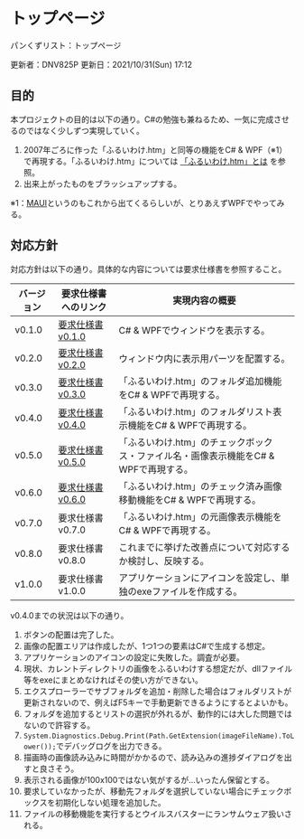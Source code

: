# トップページ

パンくずリスト：トップページ

更新者：DNV825P
更新日：2021/10/31(Sun) 17:12

## 目的

本プロジェクトの目的は以下の通り。C\#の勉強も兼ねるため、一気に完成させるのではなく少しずつ実現していく。

1. 2007年ごろに作った「ふるいわけ.htm」と同等の機能をC\# & WPF（※1）で再現する。「ふるいわけ.htm」については [「ふるいわけ.htm」とは](./sec/「ふるいわけ.htm」とは.html) を参照。
1. 出来上がったものをブラッシュアップする。

※1：[MAUI](https://github.com/dotnet/maui)というのもこれから出てくるらしいが、とりあえずWPFでやってみる。

## 対応方針

対応方針は以下の通り。具体的な内容については要求仕様書を参照すること。

| バージョン | 要求仕様書へのリンク | 実現内容の概要 |
| --- | --- | --- |
| v0.1.0 | [要求仕様書 v0.1.0](./sec/要求仕様書v0.1.0.html) | C\# & WPFでウィンドウを表示する。 |
| v0.2.0 | [要求仕様書 v0.2.0](./sec/要求仕様書v0.2.0.html) | ウィンドウ内に表示用パーツを配置する。 |
| v0.3.0 | [要求仕様書 v0.3.0](./sec/要求仕様書v0.3.0.html) | 「ふるいわけ.htm」のフォルダ追加機能をC\# & WPFで再現する。 |
| v0.4.0 | [要求仕様書 v0.4.0](./sec/要求仕様書v0.4.0.html) | 「ふるいわけ.htm」のフォルダリスト表示機能をC\# & WPFで再現する。 |
| v0.5.0 | [要求仕様書 v0.5.0](./sec/要求仕様書v0.5.0.html) | 「ふるいわけ.htm」のチェックボックス・ファイル名・画像表示機能をC\# & WPFで再現する。 |
| v0.6.0 | [要求仕様書 v0.6.0](./sec/要求仕様書v0.6.0.html) | 「ふるいわけ.htm」のチェック済み画像移動機能をC\# & WPFで再現する。 |
| v0.7.0 | 要求仕様書 v0.7.0 | 「ふるいわけ.htm」の元画像表示機能をC\# & WPFで再現する。 |
| v0.8.0 | 要求仕様書 v0.8.0 | これまでに挙げた改善点について対応するか検討し、反映する。 |
| v1.0.0 | 要求仕様書 v1.0.0 | アプリケーションにアイコンを設定し、単独のexeファイルを作成する。 |

v0.4.0までの状況は以下の通り。

1. ボタンの配置は完了した。
1. 画像の配置エリアは作成したが、1つ1つの要素はC\#で生成する想定。
1. アプリケーションのアイコンの設定に失敗した。調査が必要。
1. 現状、カレントディレクトリの画像をふるいわけする想定だが、dllファイル等をexeにまとめなければその使い方ができない。
1. エクスプローラーでサブフォルダを追加・削除した場合はフォルダリストが更新されないので、例えばF5キーで手動更新できるようにするとよいかも。
1. フォルダを追加するとリストの選択が外れるが、動作的には大した問題ではないので許容する。
1. `System.Diagnostics.Debug.Print(Path.GetExtension(imageFileName).ToLower());`でデバッグログを出力できる。
1. 描画時の画像読み込みに時間がかかるので、読み込みの進捗ダイアログを出すと良さそう。
1. 表示される画像が100x100ではない気がするが…いったん保留とする。
1. 要求していなかったが、移動先フォルダを選択していない場合にチェックボックスを初期化しない処理を追加した。
1. ファイルの移動機能を実行するとウイルスバスターにランサムウェア扱いされる。
